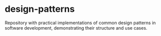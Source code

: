 # design-patterns
Repository with practical implementations of common design patterns in software development, demonstrating their structure and use cases. 
